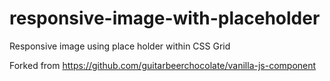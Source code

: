 # responsive-image-with-placeholder
Responsive image using place holder within CSS Grid

Forked from https://github.com/guitarbeerchocolate/vanilla-js-component
